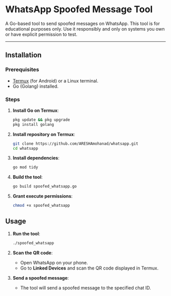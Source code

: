# WhatsApp Spoofed Message Tool

A Go-based tool to send spoofed messages on WhatsApp. This tool is for educational purposes only. Use it responsibly and only on systems you own or have explicit permission to test.

---

## **Installation**

### **Prerequisites**
- [Termux](https://termux.com/) (for Android) or a Linux terminal.
- Go (Golang) installed.

### **Steps**
1. **Install Go on Termux**:
   ```bash
   pkg update && pkg upgrade
   pkg install golang
2. **Install repository on Termux**:
   ```bash
   git clone https://github.com/ARESHAmohanad/whatsapp.git
   cd whatsapp
   
3. **Install dependencies**:
   ```bash
   go mod tidy
   ```

4. **Build the tool**:
   ```bash
   go build spoofed_whatsapp.go
   ```

5. **Grant execute permissions**:
   ```bash
   chmod +x spoofed_whatsapp
   ```


## **Usage**

1. **Run the tool**:
   ```bash
   ./spoofed_whatsapp
   ```

2. **Scan the QR code**:
   - Open WhatsApp on your phone.
   - Go to **Linked Devices** and scan the QR code displayed in Termux.

3. **Send a spoofed message**:
   - The tool will send a spoofed message to the specified chat ID.
